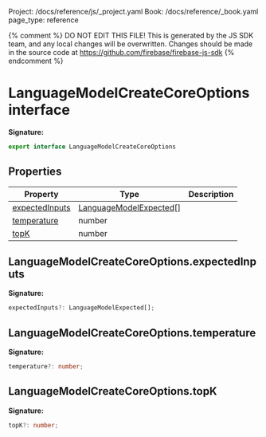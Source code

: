 Project: /docs/reference/js/_project.yaml
Book: /docs/reference/_book.yaml
page_type: reference

{% comment %}
DO NOT EDIT THIS FILE!
This is generated by the JS SDK team, and any local changes will be
overwritten. Changes should be made in the source code at
https://github.com/firebase/firebase-js-sdk
{% endcomment %}

# LanguageModelCreateCoreOptions interface
<b>Signature:</b>

```typescript
export interface LanguageModelCreateCoreOptions 
```

## Properties

|  Property | Type | Description |
|  --- | --- | --- |
|  [expectedInputs](./ai.languagemodelcreatecoreoptions.md#languagemodelcreatecoreoptionsexpectedinputs) | [LanguageModelExpected](./ai.languagemodelexpected.md#languagemodelexpected_interface)<!-- -->\[\] |  |
|  [temperature](./ai.languagemodelcreatecoreoptions.md#languagemodelcreatecoreoptionstemperature) | number |  |
|  [topK](./ai.languagemodelcreatecoreoptions.md#languagemodelcreatecoreoptionstopk) | number |  |

## LanguageModelCreateCoreOptions.expectedInputs

<b>Signature:</b>

```typescript
expectedInputs?: LanguageModelExpected[];
```

## LanguageModelCreateCoreOptions.temperature

<b>Signature:</b>

```typescript
temperature?: number;
```

## LanguageModelCreateCoreOptions.topK

<b>Signature:</b>

```typescript
topK?: number;
```
